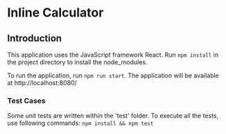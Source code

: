 # Inline Calculator

## Introduction

This application uses the JavaScript framework React. Run `npm install` in the project directory to install the node_modules. 


To run the application, run `npm run start`. The application will be available at http://localhost:8080/ 

### Test Cases

Some unit tests are written within the 'test' folder. To execute all the tests, use following commands: `npm install && npm test`
